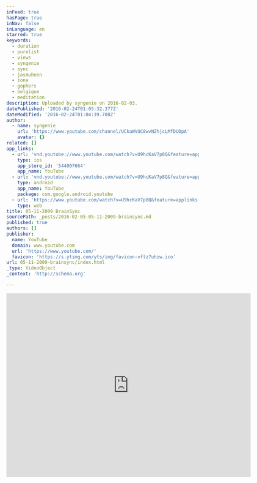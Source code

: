 ```yaml
---
inFeed: true
hasPage: true
inNav: false
inLanguage: en
starred: true
keywords:
  - duration
  - purelist
  - views
  - syngenie
  - sync
  - jasmuheen
  - iona
  - gophers
  - belgique
  - meditation
description: Uploaded by syngenie on 2016-02-03.
datePublished: '2016-02-24T01:05:32.377Z'
dateModified: '2016-02-24T01:04:39.708Z'
author:
  - name: syngenie
    url: 'https://www.youtube.com/channel/UCkaWVUC8wvNZhjcLMfDUDpA'
    avatar: {}
related: []
app_links:
  - url: 'vnd.youtube://www.youtube.com/watch?v=U9hcKaV7p8Q&feature=applinks'
    type: ios
    app_store_id: '544007664'
    app_name: YouTube
  - url: 'vnd.youtube://www.youtube.com/watch?v=U9hcKaV7p8Q&feature=applinks'
    type: android
    app_name: YouTube
    package: com.google.android.youtube
  - url: 'https://www.youtube.com/watch?v=U9hcKaV7p8Q&feature=applinks'
    type: web
title: 05-11-2009 BrainSync
sourcePath: _posts/2016-02-05-05-11-2009-brainsync.md
published: true
authors: []
publisher:
  name: YouTube
  domain: www.youtube.com
  url: 'https://www.youtube.com/'
  favicon: 'https://s.ytimg.com/yts/img/favicon-vflz7uhzw.ico'
url: 05-11-2009-brainsync/index.html
_type: VideoObject
_context: 'http://schema.org'

---
```

<iframe src="https://cdn.embedly.com/widgets/media.html?src=https%3A%2F%2Fwww.youtube.com%2Fembed%2FU9hcKaV7p8Q%3Ffeature%3Doembed&amp;url=https%3A%2F%2Fwww.youtube.com%2Fwatch%3Fv%3DU9hcKaV7p8Q&amp;image=https%3A%2F%2Fi.ytimg.com%2Fvi%2FU9hcKaV7p8Q%2Fhqdefault.jpg&amp;key=b7d04c9b404c499eba89ee7072e1c4f7&amp;type=text%2Fhtml&amp;schema=youtube" width="640" height="480" scrolling="no" frameborder="0" allowfullscreen="allowfullscreen" style=""></iframe>